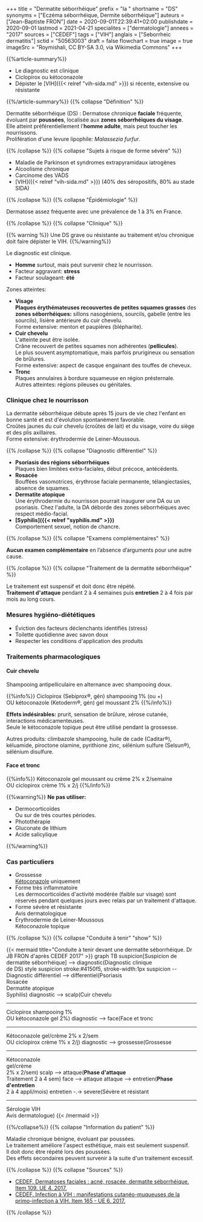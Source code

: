 +++
title = "Dermatite séborrhéique"
prefix = "la "
shortname = "DS"
synonyms = ["Eczéma séborrhéique, Dermite séborrhéique"]
auteurs = ["Jean-Baptiste FRON"]
date = 2020-09-01T22:39:41+02:00
publishdate = 2020-09-01
lastmod = 2021-04-21
specialites = ["dermatologie"]
annees = "2017"
sources = ["CEDEF"]
tags = ["VIH"]
anglais = ["Seborrheic dermatitis"]
sctid = "50563003"
draft = false
flowchart = true
image = true
imageSrc = "Roymishali, CC BY-SA 3.0, via Wikimedia Commons"
+++

{{%article-summary%}}

- Le diagnostic est clinique
- Ciclopirox ou kétoconazole
- Dépister le [VIH]({{< relref "vih-sida.md" >}}) si récente, extensive ou résistante

{{%/article-summary%}}
{{% collapse "Définition" %}}

Dermatite séborrhéique (DS)
: Dermatose chronique **faciale** fréquente, évoluant par **poussées**, localisée aux **zones séborrhéiques du visage**.  
Elle atteint préférentiellement l'**homme adulte**, mais peut toucher les nourrissons.  
Prolifération d'une levure lipophile: *Malassezia furfur*.

{{% /collapse %}}
{{% collapse "Sujets à risque de forme sévère" %}}

- Maladie de Parkinson et syndromes extrapyramidaux iatrogènes
- Alcoolisme chronique
- Carcinome des VADS
- [VIH]({{< relref "vih-sida.md" >}}) (40% des séropositifs, 80% au stade SIDA)

{{% /collapse %}}
{{% collapse "Épidémiologie" %}}

Dermatose assez fréquente avec une prévalence de 1 à 3% en France.

{{% /collapse %}}
{{% collapse "Clinique" %}}

{{% warning %}}
Une DS grave ou résistante au traitement et/ou chronique doit faire dépister le VIH.
{{%/warning%}}

Le diagnostic est clinique.

- **Homme** surtout, mais peut survenir chez le nourrisson.
- Facteur aggravant: **stress**
- Facteur soulageant: **été**

Zones atteintes:

- **Visage**  
**Plaques érythémateuses recouvertes de petites squames grasses** des **zones séborrhéiques:** sillons nasogéniens, sourcils, gabelle (entre les sourcils), lisière antérieure du cuir chevelu.  
Forme extensive: menton et paupières (blépharite).  
- **Cuir chevelu**  
L'atteinte peut être isolée.  
Crâne recouvert de petites squames non adhérentes (**pellicules**).  
Le plus souvent asymptomatique, mais parfois prurigineux ou sensation de brûlures.  
Forme extensive: aspect de casque engainant des touffes de cheveux.  
- **Tronc**  
Plaques annulaires à bordure squameuse en région présternale.  
Autres atteintes: régions pileuses ou génitales.

### Clinique chez le nourrisson

La dermatite séborrhéique débute après 15 jours de vie chez l'enfant en bonne santé et est d'évolution spontanément favorable.  
Croûtes jaunes du cuir chevelu (croûtes de lait) et du visage, voire du siège et des plis axillaires.  
Forme extensive: érythrodermie de Leiner-Moussous.

{{% /collapse %}}
{{% collapse "Diagnostic différentiel" %}}

- **Psoriasis des régions séborrhéiques**  
Plaques bien limitées extra-faciales, début précoce, antécédents.
- **Rosacée**  
Bouffées vasomotrices, érythrose faciale permanente, télangiectasies, absence de squames.
- **Dermatite atopique**  
Une érythrodermie du nourrisson pourrait inaugurer une DA ou un psoriasis. Chez l'adulte, la DA déborde des zones séborrhéiques avec respect médio-facial.
- **[Syphilis]({{< relref "syphilis.md" >}})**  
Comportement sexuel, notion de chancre.

{{% /collapse %}}
{{% collapse "Examens complémentaires" %}}

**Aucun examen complémentaire** en l’absence d’arguments pour une autre cause.

{{% /collapse %}}
{{% collapse "Traitement de la dermatite séborrhéique" %}}

Le traitement est suspensif et doit donc être répété.  
**Traitement d'attaque** pendant 2 à 4 semaines puis **entretien** 2 à 4 fois par mois au long cours.

### Mesures hygiéno-diététiques

- Éviction des facteurs déclenchants identifiés (stress)
- Toilette quotidienne avec savon doux
- Respecter les conditions d'application des produits

### Traitements pharmacologiques

#### Cuir chevelu

Shampooing antipelliculaire en alternance avec shampooing doux.

{{%info%}}
Ciclopirox (Sebiprox®, gén) shampooing 1% (ou +)  
OU kétoconazole (Ketoderm®, gén) gel moussant 2%
{{%/info%}}

**Effets indésirables:** prurit, sensation de brûlure, xérose cutanée, interactions médicamenteuses.  
Seule le kétoconazole topique peut être utilisé pendant la grossesse.

Autres produits: climbazole shampooing, huile de cade (Caditar®), kéluamide, piroctone olamine, pyrithione zinc, sélénium sulfure (Selsun®), sélénium disulfure.

#### Face et tronc

{{%info%}}
Kétoconazole gel moussant ou crème 2% x 2/semaine  
OU ciclopirox crème 1% x 2/j
{{%/info%}}

{{%warning%}}
**Ne pas utiliser:**

- Dermocorticoïdes  
Ou sur de très courtes périodes.
- Photothérapie
- Gluconate de lithium
- Acide salicylique

{{%/warning%}}

### Cas particuliers

- Grossesse  
[Kétoconazole](https://lecrat.fr/spip.php?page=article&id_article=494) uniquement
- Forme très inflammatoire  
Les dermocorticoïdes d'activité modérée (faible sur visage) sont réservés pendant quelques jours avec relais par un traitement d'attaque.
- Forme sévère et résistante  
Avis dermatologique
- Érythrodermie de Leiner-Moussous  
Kétoconazole topique

{{% /collapse %}}
{{% collapse "Conduite à tenir" "show" %}}

{{< mermaid title="Conduite à tenir devant une dermatite séborrhéique. Dr JB FRON d'après CEDEF 2017" >}}
graph TB
  suspicion[Suspicion de dermatite séborrhéique] --> diagnostic(Diagnostic clinique<br>de DS)
  style suspicion stroke:#4150f5, stroke-width:1px
  suspicion -- Diagnostic différentiel --> differentiel(Psoriasis<br>Rosacée<br>Dermatite atopique<br>Syphilis)
  diagnostic --> scalp(Cuir chevelu<hr>Ciclopirox shampooing 1%<br>OU kétoconazole gel 2%)
  diagnostic --> face(Face et tronc<hr>Kétoconazole gel/crème 2% x 2/sem<br>OU ciclopirox crème 1% x 2/j)
  diagnostic --> grossesse(Grossesse<hr>Kétoconazole<br>gel/crème<br>2% x 2/sem)
    scalp --> attaque(<b>Phase d'attaque</b><br>Traitement 2 à 4 sem)
    face --> attaque
      attaque --> entretien(<b>Phase d'entretien</b><br>2 à 4 appli/mois)
        entretien -.-> severe(Sévère et résistant<hr>Sérologie VIH<br>Avis dermatologue)
{{< /mermaid >}}

{{%/collapse%}}
{{% collapse "Information du patient" %}}

Maladie chronique bénigne, évoluant par poussées.  
Le traitement améliore l'aspect esthétique, mais est seulement suspensif.  
Il doit donc être répété lors des poussées.  
Des effets secondaires peuvent survenir à la suite d'un traitement excessif.

{{% /collapse %}}
{{% collapse "Sources" %}}

- [CEDEF. Dermatoses faciales : acné, rosacée, dermatite séborrhéique. Item 109. UE 4. 2017.](https://undf.cedef.org/fr/document/Dermatoses-faciales_acn%C3%A9,-rosac%C3%A9e,-dermatite-s%C3%A9borrh%C3%A9ique)
- [CEDEF. Infection à VIH : manifestations cutanéo-muqueuses de la primo-infection à VIH. Item 165 - UE 6. 2017.](https://document.cedef.org/enseignement/em-consulte/2017/pdf/ANNDER-2486.pdf)

{{% /collapse %}}
